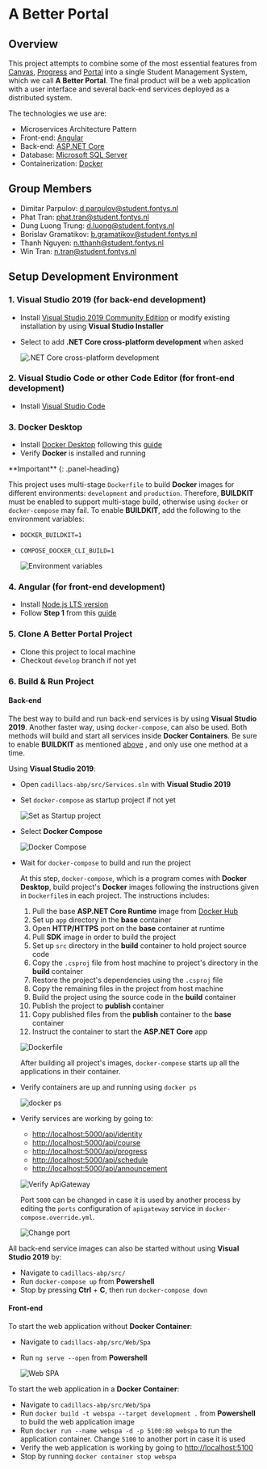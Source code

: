 # A Better Portal

## Overview

This project attempts to combine some of the most essential features from [Canvas](https://fhict.instructure.com/), [Progress](https://progresswww.nl/) and [Portal](https://portal.fhict.nl/) into a single Student Management System, which we call **A Better Portal**. The final product will be a web application with a user interface and several back-end services deployed as a distributed system.

The technologies we use are:
- Microservices Architecture Pattern
- Front-end: [Angular](https://angular.io/)
- Back-end: [ASP.NET Core](https://docs.microsoft.com/en-us/aspnet/core/?view=aspnetcore-3.1)
- Database: [Microsoft SQL Server](https://hub.docker.com/_/microsoft-mssql-server)
- Containerization: [Docker](https://www.docker.com/)

## Group Members

- Dimitar Parpulov: [d.parpulov@student.fontys.nl](mailto:d.parpulov@student.fontys.nl)
- Phat Tran: [phat.tran@student.fontys.nl](mailto:phat.tran@student.fontys.nl)
- Dung Luong Trung: [d.luong@student.fontys.nl](mailto:d.luong@student.fontys.nl)
- Borislav Gramatikov: [b.gramatikov@student.fontys.nl](mailto:b.gramatikov@student.fontys.nl)
- Thanh Nguyen: [n.tthanh@student.fontys.nl](mailto:n.tthanh@student.fontys.nl)
- Win Tran: [n.tran@student.fontys.nl](mailto:n.tran@student.fontys.nl)

## Setup Development Environment

### 1. Visual Studio 2019 (for back-end development)

- Install [Visual Studio 2019 Community Edition](https://visualstudio.microsoft.com/) or modify existing installation by using **Visual Studio Installer**
- Select to add **.NET Core cross-platform development** when asked

  ![.NET Core cross-platform development](/images/setup/vs2019-1.png)

### 2. Visual Studio Code or other Code Editor (for front-end development)

- Install [Visual Studio Code](https://visualstudio.microsoft.com/)

### 3. Docker Desktop

- Install [Docker Desktop](https://www.docker.com/products/docker-desktop) following this [guide](https://docs.docker.com/docker-for-windows/install/)
- Verify **Docker** is installed and running

<div class="panel panel-danger">
**Important**
{: .panel-heading}
<div class="panel-body">

This project uses multi-stage `Dockerfile` to build **Docker** images for different environments: `development` and `production`. Therefore, **BUILDKIT** must be enabled to support multi-stage build, otherwise using `docker` or `docker-compose` may fail. To enable **BUILDKIT**, add the following to the environment variables:

- `DOCKER_BUILDKIT=1`
- `COMPOSE_DOCKER_CLI_BUILD=1`

  ![Environment variables](/images/setup/env.png)

</div>
</div>

### 4. Angular (for front-end development)

- Install [Node.js LTS version](https://nodejs.org/en/)
- Follow **Step 1** from this [guide](https://angular.io/guide/setup-local)

### 5. Clone A Better Portal Project

- Clone this project to local machine
- Checkout `develop` branch if not yet

### 6. Build & Run Project

#### Back-end

The best way to build and run back-end services is by using **Visual Studio 2019**. Another faster way, using `docker-compose`, can also be used. Both methods will build and start all services inside **Docker Containers**. Be sure to enable **BUILDKIT** as mentioned [above](#3-docker-desktop) , and only use one method at a time.

Using **Visual Studio 2019**:

- Open `cadillacs-abp/src/Services.sln` with **Visual Studio 2019**
- Set `docker-compose` as startup project if not yet

  ![Set as Startup project](/images/setup/vs2019-2.png)

- Select **Docker Compose**

  ![Docker Compose](/images/setup/vs2019-3.png)

- Wait for `docker-compose` to build and run the project

  At this step, `docker-compose`, which is a program comes with **Docker Desktop**, build project's **Docker** images following the instructions given in `Dockerfile`s in each project. The instructions includes:

  1. Pull the base **ASP.NET Core Runtime** image from [Docker Hub](https://hub.docker.com/)
  2. Set up `app` directory in the **base** container
  3. Open **HTTP/HTTPS** port on the **base** container at runtime
  4. Pull **SDK** image in order to build the project
  5. Set up `src` directory in the **build** container to hold project source code
  6. Copy the `.csproj` file from host machine to project's directory in the **build** container
  7. Restore the project's dependencies using the `.csproj` file
  8. Copy the remaining files in the project from host machine
  9. Build the project using the source code in the **build** container
  10. Publish the project to **publish** container
  11. Copy published files from the **publish** container to the **base** container
  12. Instruct the container to start the **ASP.NET Core** app

  ![Dockerfile](/images/setup/dockerfile.png)

  After building all project's images, `docker-compose` starts up all the applications in their container.

- Verify containers are up and running using `docker ps`

  ![docker ps](/images/setup/dockerps.png)

- Verify services are working by going to:

  - [http://localhost:5000/api/identity](http://localhost:5000/api/identity)
  - [http://localhost:5000/api/course](http://localhost:5000/api/course)
  - [http://localhost:5000/api/progress](http://localhost:5000/api/progress)
  - [http://localhost:5000/api/schedule](http://localhost:5000/api/schedule)
  - [http://localhost:5000/api/announcement](http://localhost:5000/api/announcement)

  ![Verify ApiGateway](/images/setup/browser-1.png)

  Port `5000` can be changed in case it is used by another process by editing the `ports` configuration of `apigateway` service in `docker-compose.override.yml`.

  ![Change port](/images/setup/ports.png)

All back-end service images can also be started without using **Visual Studio 2019** by:

- Navigate to `cadillacs-abp/src/`
- Run `docker-compose up` from **Powershell**
- Stop by pressing **Ctrl** + **C**, then run `docker-compose down`

#### Front-end

To start the web application without **Docker Container**:

- Navigate to `cadillacs-abp/src/Web/Spa`
- Run `ng serve --open` from **Powershell**

  ![Web SPA](/images/setup/browser-2.png)

To start the web application in a **Docker Container**:

- Navigate to `cadillacs-abp/src/Web/Spa`
- Run `docker build -t webspa --target development .` from **Powershell** to build the web application image
- Run `docker run --name webspa -d -p 5100:80 webspa` to run the application container. Change `5100` to another port in case it is used
- Verify the web application is working by going to [http://localhost:5100](http://localhost:5100)
- Stop by running `docker container stop webspa`
